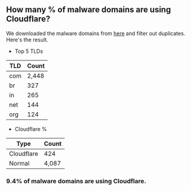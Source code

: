 ## How many % of malware domains are using Cloudflare?


We downloaded the malware domains from [here](https://urlhaus.abuse.ch) and filter out duplicates.
Here's the result.


[//]: # (start replacement)


- Top 5 TLDs

| TLD | Count |
| --- | --- |
| com | 2,448 |
| br | 327 |
| in | 265 |
| net | 144 |
| org | 124 |


- Cloudflare %

| Type | Count |
| --- | --- |
| Cloudflare | 424 |
| Normal | 4,087 |


### 9.4% of malware domains are using Cloudflare.